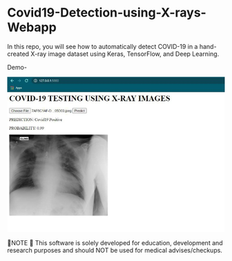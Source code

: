 # Covid19-Detection-using-X-rays-Webapp
In this repo, you will see how to automatically detect COVID-19 in a hand-created X-ray image dataset using Keras, TensorFlow, and Deep Learning. 

Demo-

![Demo Screenshot](https://github.com/sukanyabag/Covid19-Detection-using-X-rays-Webapp/blob/master/Images/webapp_ss.jpeg?raw=true)


📍NOTE 📍
This software is solely developed for education, development and research purposes and should NOT be used for medical advises/checkups.
